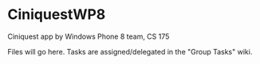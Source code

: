 CiniquestWP8
============

Ciniquest app by Windows Phone 8 team, CS 175

Files will go here. Tasks are assigned/delegated in the "Group Tasks" wiki.
